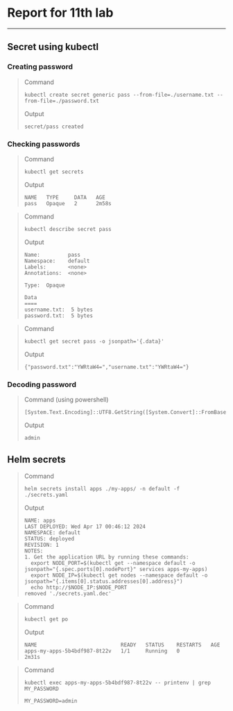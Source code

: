 # Report for 11th lab

---

## Secret using kubectl 

### Creating password

> Command
> 
> ```shell
> kubectl create secret generic pass --from-file=./username.txt --from-file=./password.txt
> ```
> 
> Output 
> 
> ```shell
> secret/pass created
> ```

### Checking passwords

> Command
>
> ```shell
> kubectl get secrets
> ```
>
> Output
>
> ```shell
> NAME   TYPE     DATA   AGE
> pass   Opaque   2      2m58s
> ```

> Command
> 
> ```shell
> kubectl describe secret pass
> ```
> 
> Output
> 
> ```shell
> Name:         pass
> Namespace:    default
> Labels:       <none>
> Annotations:  <none>
> 
> Type:  Opaque
> 
> Data
> ====
> username.txt:  5 bytes
> password.txt:  5 bytes
> ```

> Command
> 
> ```shell
> kubectl get secret pass -o jsonpath='{.data}'
> ```
> 
> Output
> 
> ```shell
> {"password.txt":"YWRtaW4=","username.txt":"YWRtaW4="}
> ```

### Decoding password

> Command (using powershell)
> 
> ```shell
> [System.Text.Encoding]::UTF8.GetString([System.Convert]::FromBase64String("YWRtaW4="))
> ```
> 
> Output
> 
> ```shell
> admin
> ```

## Helm secrets

> Command
> 
> ```shell
> helm secrets install apps ./my-apps/ -n default -f ./secrets.yaml
> ```
> 
> Output
> 
> ```shell
> NAME: apps
> LAST DEPLOYED: Wed Apr 17 00:46:12 2024
> NAMESPACE: default
> STATUS: deployed
> REVISION: 1
> NOTES:
> 1. Get the application URL by running these commands:
>   export NODE_PORT=$(kubectl get --namespace default -o jsonpath="{.spec.ports[0].nodePort}" services apps-my-apps)
>   export NODE_IP=$(kubectl get nodes --namespace default -o jsonpath="{.items[0].status.addresses[0].address}")
>   echo http://$NODE_IP:$NODE_PORT
> removed './secrets.yaml.dec'
> ```

> Command
> 
> ```shell
> kubectl get po
> ```
> 
> Output
> 
> ```shell
> NAME                           READY   STATUS    RESTARTS   AGE
> apps-my-apps-5b4bdf987-8t22v   1/1     Running   0          2m31s
> ```

> Command
> 
> ```shell
> kubectl exec apps-my-apps-5b4bdf987-8t22v -- printenv | grep MY_PASSWORD
> ```
>
> ```shell
> MY_PASSWORD=admin
> ```